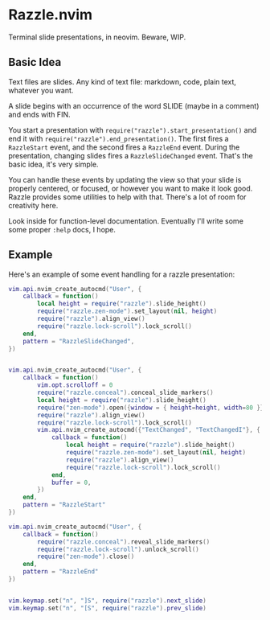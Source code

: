 # Razzle.nvim

Terminal slide presentations, in neovim. Beware, WIP.

## Basic Idea

Text files are slides. Any kind of text file: markdown, code, plain text,
whatever you want.

A slide begins with an occurrence of the word SLIDE (maybe in a comment) and
ends with FIN.

You start a presentation with `require("razzle").start_presentation()` and end
it with `require("razzle").end_presentation()`. The first fires a `RazzleStart`
event, and the second fires a `RazzleEnd` event. During the presentation,
changing slides fires a `RazzleSlideChanged` event. That's the basic idea, it's
very simple.

You can handle these events by updating the view so that your slide is properly
centered, or focused, or however you want to make it look good. Razzle provides
some utilities to help with that. There's a lot of room for creativity here.

Look inside for function-level documentation. Eventually I'll write some some
proper `:help` docs, I hope.

## Example

Here's an example of some event handling for a razzle presentation:

```lua
vim.api.nvim_create_autocmd("User", {
    callback = function()
        local height = require("razzle").slide_height()
        require("razzle.zen-mode").set_layout(nil, height)
        require("razzle").align_view()
        require("razzle.lock-scroll").lock_scroll()
    end,
    pattern = "RazzleSlideChanged",
})


vim.api.nvim_create_autocmd("User", {
    callback = function()
        vim.opt.scrolloff = 0
        require("razzle.conceal").conceal_slide_markers()
        local height = require("razzle").slide_height()
        require("zen-mode").open({window = { height=height, width=80 }})
        require("razzle").align_view()
        require("razzle.lock-scroll").lock_scroll()
        vim.api.nvim_create_autocmd({"TextChanged", "TextChangedI"}, {
            callback = function()
                local height = require("razzle").slide_height()
                require("razzle.zen-mode").set_layout(nil, height)
                require("razzle").align_view()
                require("razzle.lock-scroll").lock_scroll()
            end,
            buffer = 0,
        })
    end,
    pattern = "RazzleStart"
})

vim.api.nvim_create_autocmd("User", {
    callback = function()
        require("razzle.conceal").reveal_slide_markers()
        require("razzle.lock-scroll").unlock_scroll()
        require("zen-mode").close()
    end,
    pattern = "RazzleEnd"
})


vim.keymap.set("n", "]S", require("razzle").next_slide)
vim.keymap.set("n", "[S", require("razzle").prev_slide)
```


